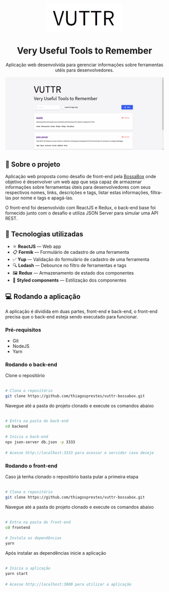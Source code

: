 <h1 align="center">
<br>
  <img src="vuttr-logo.png" alt="vuttr-bossabox" height="90">
<br>
<br>
Very Useful Tools to Remember
</h1>

<p align="center">Aplicação web desenvolvida para gerenciar informações sobre ferramentas utéis para desenvolvedores.</p>

<div>
  <img src="vuttr-bossabox-app.gif" alt="vuttr-bossabox">
</div>

## 📃 Sobre o projeto

Aplicação web proposta como desafio de front-end pela <a href="https://bossabox.com" target="_blank">BossaBox</a> onde objetivo é desenvolver um web app que seja capaz de armazenar informações sobre ferramentas úteis para desenvolvedores com seus respectivos nomes, links, descrições e tags, listar estas informações, filtra-las por nome e tags e apagá-las.

O front-end foi desenvolvido com ReactJS e Redux, o back-end base foi fornecido junto com o desafio e utiliza JSON Server para simular uma API REST.

## 🚀 Tecnologias utilizadas

- ⚛️ **ReactJS** — Web app
- 📋 **Formik** — Formulário de cadastro de uma ferramenta
- ✅ **Yup** — Validação do formulário de cadastro de uma ferramenta
- 🔍 **Lodash** — Debounce no filtro de ferramentas e tags
- 🖼 **Redux** — Armazenamento de estado dos componentes
- 💅 **Styled components** — Estilização dos componentes

## 💻 Rodando a aplicação

A aplicação é dividida em duas partes, front-end e back-end, o front-end precisa que o back-end esteja sendo executado para funcionar.

### Pré-requisitos

- Git
- NodeJS
- Yarn

### Rodando o back-end

Clone o repositório

```bash

# Clona o repositório
git clone https://github.com/thiagosprestes/vuttr-bossabox.git

```

Navegue até a pasta do projeto clonado e execute os comandos abaixo

```bash

# Entra na pasta do back-end
cd backend

# Inicia o back-end
npx json-server db.json -p 3333

# Acesse http://localhost:3333 para acessar o servidor caso deseje

```

### Rodando o front-end

Caso já tenha clonado o repositório basta pular a primeira etapa

```bash

# Clona o repositório
git clone https://github.com/thiagosprestes/vuttr-bossabox.git

```

Navegue até a pasta do projeto clonado e execute os comandos abaixo

```bash

# Entra na pasta do front-end
cd frontend

# Instala as dependências
yarn

```

Após instalar as dependências inicie a aplicação

```bash

# Inicia a aplicação
yarn start

# Acesse http://localhost:3000 para utilizar a aplicação 

```
